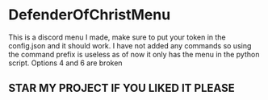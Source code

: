 # DefenderOfChristMenu
This is a discord menu I made, make sure to put your token in the config.json and it should work.
I have not added any commands so using the command prefix is useless as of now it only has the menu in the python script.
Options 4 and 6 are broken
## STAR MY PROJECT IF YOU LIKED IT PLEASE
